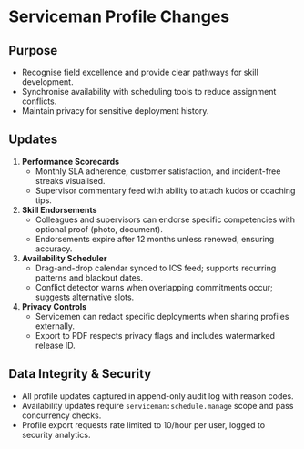 # Serviceman Profile Changes

## Purpose
- Recognise field excellence and provide clear pathways for skill development.
- Synchronise availability with scheduling tools to reduce assignment conflicts.
- Maintain privacy for sensitive deployment history.

## Updates
1. **Performance Scorecards**
   - Monthly SLA adherence, customer satisfaction, and incident-free streaks visualised.
   - Supervisor commentary feed with ability to attach kudos or coaching tips.
2. **Skill Endorsements**
   - Colleagues and supervisors can endorse specific competencies with optional proof (photo, document).
   - Endorsements expire after 12 months unless renewed, ensuring accuracy.
3. **Availability Scheduler**
   - Drag-and-drop calendar synced to ICS feed; supports recurring patterns and blackout dates.
   - Conflict detector warns when overlapping commitments occur; suggests alternative slots.
4. **Privacy Controls**
   - Servicemen can redact specific deployments when sharing profiles externally.
   - Export to PDF respects privacy flags and includes watermarked release ID.

## Data Integrity & Security
- All profile updates captured in append-only audit log with reason codes.
- Availability updates require `serviceman:schedule.manage` scope and pass concurrency checks.
- Profile export requests rate limited to 10/hour per user, logged to security analytics.
